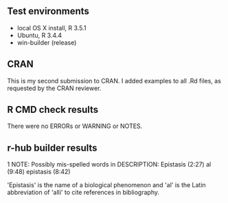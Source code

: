 ## Test environments
* local OS X install, R 3.5.1
* Ubuntu, R 3.4.4
* win-builder (release)

## CRAN
This is my second submission to CRAN. I added examples to all .Rd files, as
requested by the CRAN reviewer. 

## R CMD check results
There were no ERRORs or WARNING or NOTES.

## r-hub builder results
1 NOTE: 
  Possibly mis-spelled words in DESCRIPTION:
       Epistasis (2:27)
       al (9:48)
       epistasis (8:42)

'Epistasis' is the name of a biological phenomenon and 'al' is the Latin 
abbreviation of 'alli' to cite references in bibliography.  

